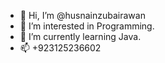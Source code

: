 - 👋 Hi, I’m @husnainzubairawan
- 👀 I’m interested in Programming.
- 🌱 I’m currently learning Java.
- 📫 +923125236602

<!---
husnainzubairawan/husnainzubairawan is a ✨ special ✨ repository because its `README.md` (this file) appears on your GitHub profile.
You can click the Preview link to take a look at your changes.
--->
